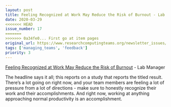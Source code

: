 ```yaml
---
layout: post
title: Feeling Recognized at Work May Reduce the Risk of Burnout - Lab Manager
date: 2020-03-29
<<<<<<< HEAD
issue_number: 17
=======
>>>>>>> 0a34fe0... First go at item pages
original_url: https://www.researchcomputingteams.org/newsletter_issues/0017
tags: ['managing_teams', 'feedback']
priority: 3
---
```


<!-- markdownlint-disable MD033 -->
<!-- markdownlint-disable MD041 -->
<!-- markdownlint-disable MD049 -->

[Feeling Recognized at Work May Reduce the Risk of Burnout](https://www.labmanager.com/news/feeling-recognized-at-work-may-reduce-the-risk-of-burnout-22024) - Lab Manager

The headline says it all; this reports on a study that reports the titled result.  There’s a lot going on right now, and your team members are feeling a lot of pressure from a lot of directions - make sure to honestly recognize their work and their accomplishments.  And right now, working at anything approaching normal productivity is an accomplishment.

